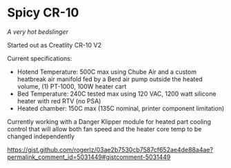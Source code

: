 # Spicy CR-10

_A very hot bedslinger_

Started out as Creatlity CR-10 V2

Current specifications:

- Hotend Temperature: 500C max using Chube Air and a custom heatbreak air manifold fed by a Berd air pump outside the heated volume, (1) PT-1000, 100W heater cart
- Bed Temperature: 240C tested max using 120 VAC, 1200 watt silicone heater with red RTV (no PSA)
- Heated chamber: 150C max (135C nominal, printer component limitation)
  
Currently working with a Danger Klipper module for heated part cooling control that will allow both fan speed and the heater core temp to be changed independently


https://gist.github.com/rogerlz/03ae2b7530cb7587cf652ae4de88a4ae?permalink_comment_id=5031449#gistcomment-5031449
